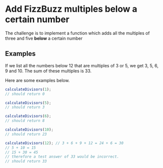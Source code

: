 # Add FizzBuzz multiples below a certain number

The challenge is to implement a function which adds all the multiples of three and five **below** a certain number

## Examples

If we list all the numbers below 12 that are multiples of 3 or 5, we get 3, 5, 6, 9 and 10. The sum of these multiples is 33.

Here are some examples below.

```js
calculateDivisors(1);
// should return 0
```

```js
calculateDivisors(5);
// should return 3
```

```js
calculateDivisors(6);
// should return 8
```

```js
calculateDivisors(10);
// should return 23
```

```js
calculateDivisors(12); // 3 + 6 + 9 + 12 = 24 + 6 = 30
// 5 + 10 = 15
// 15 + 30 = 45
// therefore a test answer of 33 would be incorrect.
// should return 33
```
